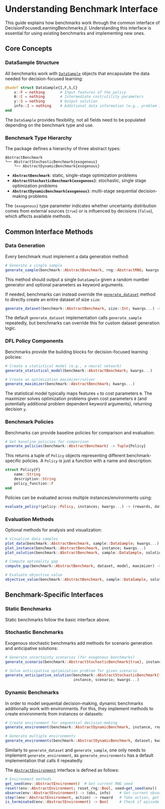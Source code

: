 # Understanding Benchmark Interface

This guide explains how benchmarks work through the common interface of DecisionFocusedLearningBenchmarks.jl.
Understanding this interface is essential for using existing benchmarks and implementing new ones.

## Core Concepts

### DataSample Structure

All benchmarks work with [`DataSample`](@ref) objects that encapsulate the data needed for decision-focused learning:

```julia
@kwdef struct DataSample{I,F,S,C}
    x::F = nothing       # Input features of the policy
    θ::C = nothing       # Intermediate cost/utility parameters
    y::S = nothing       # Output solution
    info::I = nothing    # Additional data information (e.g., problem instance)
end
```

The `DataSample` provides flexibility, not all fields need to be populated depending on the benchmark type and use.

### Benchmark Type Hierarchy

The package defines a hierarchy of three abstract types:

```
AbstractBenchmark
└── AbstractStochasticBenchmark{exogenous}
    └── AbstractDynamicBenchmark{exogenous}
```

- **`AbstractBenchmark`**: static, single-stage optimization problems
- **`AbstractStochasticBenchmark{exogenous}`**: stochastic, single stage optimization problems
- **`AbstractDynamicBenchmark{exogenous}`**: multi-stage sequential decision-making problems

The `{exogenous}` type parameter indicates whether uncertainty distribution comes from external sources (`true`) or is influenced by decisions (`false`), which affects available methods.

## Common Interface Methods

### Data Generation

Every benchmark must implement a data generation method:

```julia
# Generate a single sample
generate_sample(benchmark::AbstractBenchmark, rng::AbstractRNG; kwargs...) -> DataSample
```
This method should output a single `DataSample` given a random number generator and optional parameters as keyword arguments.

If needed, benchmarks can instead override the [`generate_dataset`](@ref) method to directly create an entire dataset of size `size`:
```julia
generate_dataset(benchmark::AbstractBenchmark, size::Int; kwargs...) -> Vector{DataSample}
```

The default `generate_dataset` implementation calls `generate_sample` repeatedly, but benchmarks can override this for custom dataset generation logic.

### DFL Policy Components

Benchmarks provide the building blocks for decision-focused learning policies:

```julia
# Create a statistical model (e.g., a neural network)
generate_statistical_model(benchmark::AbstractBenchmark; kwargs...)

# Create an optimization maximizer/solver
generate_maximizer(benchmark::AbstractBenchmark; kwargs...)
```

The statistical model typically maps features `x` to cost parameters `θ`.
The maximizer solves optimization problems given cost parameters `θ` (and potentially additional problem dependent keyword arguments), returning decision `y`.

### Benchmark Policies

Benchmarks can provide baseline policies for comparison and evaluation:

```julia
# Get baseline policies for comparison
generate_policies(benchmark::AbstractBenchmark) -> Tuple{Policy}
```
This returns a tuple of `Policy` objects representing different benchmark-specific policies.
A `Policy` is just a function with a name and description:
```julia
struct Policy{F}
    name::String
    description::String  
    policy_function::F
end
```

Policies can be evaluated across multiple instances/environments using:
```julia
evaluate_policy!(policy::Policy, instances; kwargs...) -> (rewards, data_samples)
```

### Evaluation Methods

Optional methods for analysis and visualization:

```julia
# Visualize data samples
plot_data(benchmark::AbstractBenchmark, sample::DataSample; kwargs...)
plot_instance(benchmark::AbstractBenchmark, instance; kwargs...)  
plot_solution(benchmark::AbstractBenchmark, sample::DataSample, solution; kwargs...)

# Compute optimality gap
compute_gap(benchmark::AbstractBenchmark, dataset, model, maximizer) -> Float64

# Evaluate objective value
objective_value(benchmark::AbstractBenchmark, sample::DataSample, solution)
```

## Benchmark-Specific Interfaces

### Static Benchmarks

Static benchmarks follow the basic interface above.

### Stochastic Benchmarks

Exogenous stochastic benchmarks add methods for scenario generation and anticipative solutions:

```julia
# Generate uncertainty scenarios (for exogenous benchmarks)
generate_scenario(benchmark::AbstractStochasticBenchmark{true}, instance; kwargs...)

# Solve anticipative optimization problem for given scenario
generate_anticipative_solution(benchmark::AbstractStochasticBenchmark{true}, 
                               instance, scenario; kwargs...)
```

### Dynamic Benchmarks

In order to model sequential decision-making, dynamic benchmarks additionally work with environments.
For this, they implement methods to create environments from instances or datasets:
```julia
# Create environment for sequential decision-making
generate_environment(benchmark::AbstractDynamicBenchmark, instance, rng; kwargs...) -> <:AbstractEnvironment

# Generate multiple environments
generate_environments(benchmark::AbstractDynamicBenchmark, dataset; kwargs...) -> Vector{<:AbstractEnvironment}
```
Similarly to `generate_dataset` and `generate_sample`, one only needs to implement `generate_environment`, as `generate_environments` has a default implementation that calls it repeatedly.

The [`AbstractEnvironment`](@ref) interface is defined as follows:
```julia
# Environment methods
get_seed(env::AbstractEnvironment)  # Get current RNG seed
reset!(env::AbstractEnvironment; reset_rng::Bool, seed=get_seed(env))  # Reset to initial state
observe(env::AbstractEnvironment) -> (obs, info)    # Get current observation  
step!(env::AbstractEnvironment, action) -> reward   # Take action, get reward
is_terminated(env::AbstractEnvironment) -> Bool     # Check if episode ended
```

